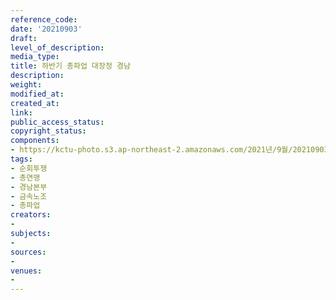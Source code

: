 ```yaml
---
reference_code: 
date: '20210903'
draft: 
level_of_description: 
media_type: 
title: 하반기 총파업 대장정 경남
description: 
weight: 
modified_at: 
created_at: 
link: 
public_access_status: 
copyright_status: 
components:
- https://kctu-photo.s3.ap-northeast-2.amazonaws.com/2021년/9월/20210903-하반기+총파업+대장정+경남_순회투쟁_총연맹_경남본부_금속노조_총파업/404035_61202_1537.jpg
tags:
- 순회투쟁
- 총연맹
- 경남본부
- 금속노조
- 총파업
creators:
- 
subjects:
- 
sources:
- 
venues:
- 
---
```

